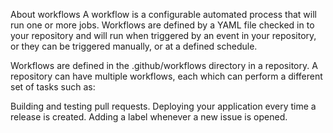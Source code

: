 About workflows
A workflow is a configurable automated process that will run one or more jobs. Workflows are defined by a YAML file checked in to your repository and will run when triggered by an event in your repository, or they can be triggered manually, or at a defined schedule.

Workflows are defined in the .github/workflows directory in a repository. A repository can have multiple workflows, each which can perform a different set of tasks such as:

Building and testing pull requests.
Deploying your application every time a release is created.
Adding a label whenever a new issue is opened.